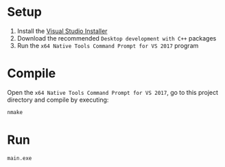# Setup

1. Install the [Visual Studio Installer](https://www.visualstudio.com/downloads/?utm_source=mscom&utm_campaign=msdocs)
2. Download the recommended `Desktop development with C++` packages
3. Run the `x64 Native Tools Command Prompt for VS 2017` program

# Compile

Open the `x64 Native Tools Command Prompt for VS 2017`, go to this project directory and compile by executing:


```bash
nmake
```

# Run


```bash
main.exe
```
